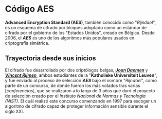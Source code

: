 # Código AES
 
**Advanced Encryption Standard (AES)**, también conocido como "*Rijndael*", es un esquema de cifrado por bloques adoptado como un estándar de cifrado por el gobierno de los "Estados Unidos", creado en Bélgica. Desde 2006, el ***AES*** es uno de los algoritmos más populares usados en criptografía simétrica.

## Trayectoria desde sus inicios

El cifrado fue desarrollado por dos criptólogos belgas, [***Joan Daemen***](joanDaemen.md) y [***Vincent Rijmen***](vicent.md), ambos estudiantes de la "**Katholieke Universiteit Leuven**", y fue enviado al proceso de selección ***AES*** bajo el nombre "*Rijndael*", como parte de un concurso, de donde fueron los más votados tras varias [*conferencias*], que se realizaron a lo largo de 3 años que duró el proyecto de selección creado por el *Instituto Nacional de Normas y Tecnología (NIST)*. El cuál realizó este concurso comenzando en 1997 para escoger un algoritmo de cifrado capaz de proteger información sensible durante el siglo XXI.

